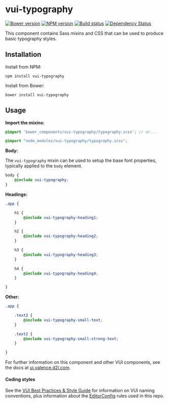 # vui-typography
[![Bower version][bower-image]][bower-url]
[![NPM version][npm-image]][npm-url]
[![Build status][ci-image]][ci-url]
[![Dependency Status][dependencies-image]][dependencies-url]

This component contains Sass mixins and CSS that can be used to produce basic typography styles.

## Installation

Install from NPM:
```shell
npm install vui-typography
```

Install from Bower:
```shell
bower install vui-typography
```

## Usage

**Import the mixins:**

```scss
@import 'bower_components/vui-typography/typography.scss'; // or...

@import "node_modules/vui-typography/typography.scss";
```

**Body:**

The `vui-typography` mixin can be used to setup the base font properties, typically applied to the `body` element.

```scss
body {
	@include vui-typography;
}
```

**Headings:** 

```scss
.app {

	h1 {
		@include vui-typography-heading1;
	}

	h2 {
		@include vui-typography-heading2;
	}

	h3 {
		@include vui-typography-heading3;
	}

	h4 {
		@include vui-typography-heading4;
	}

}
```

**Other:** 

```scss
.app {

	.text2 {
		@include vui-typography-small-text;
	}

	.text2 {
		@include vui-typography-small-strong-text;
	}

}
```

For further information on this component and other VUI components, see the docs at [ui.valence.d2l.com](http://ui.valence.d2l.com/).

#### Coding styles

See the [VUI Best Practices & Style Guide](https://github.com/Brightspace/valence-ui-docs/wiki/Best-Practices-&-Style-Guide) for information on VUI naming conventions, plus information about the [EditorConfig](http://editorconfig.org) rules used in this repo.

[bower-url]: http://bower.io/search/?q=vui-typography
[bower-image]: https://img.shields.io/bower/v/vui-typography.svg
[npm-url]: https://www.npmjs.org/package/vui-typography
[npm-image]: https://img.shields.io/npm/v/vui-typography.svg
[ci-url]: https://travis-ci.org/Brightspace/valence-ui-typography
[ci-image]: https://img.shields.io/travis-ci/Brightspace/valence-ui-typography.svg
[dependencies-url]: https://david-dm.org/brightspace/valence-ui-typography
[dependencies-image]: https://img.shields.io/david/Brightspace/valence-ui-typography.svg
